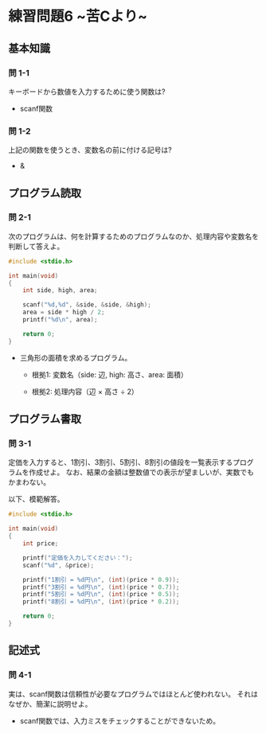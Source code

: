 # 練習問題6 ~苦Cより~

## 基本知識

### 問 1-1

キーボードから数値を入力するために使う関数は?

- scanf関数

### 問 1-2

上記の関数を使うとき、変数名の前に付ける記号は?

- &

## プログラム読取

### 問 2-1

次のプログラムは、何を計算するためのプログラムなのか、処理内容や変数名を判断して答えよ。

``` c
#include <stdio.h>

int main(void)
{
    int side, high, area;

    scanf("%d,%d", &side, &side, &high);
    area = side * high / 2;
    printf("%d\n", area);

    return 0;
}
```

- 三角形の面積を求めるプログラム。

  - 根拠1: 変数名（side: 辺, high: 高さ、area: 面積）

  - 根拠2: 処理内容（辺 × 高さ ÷ 2）

## プログラム書取

### 問 3-1

定価を入力すると、1割引、3割引、5割引、8割引の値段を一覧表示するプログラムを作成せよ。
なお、結果の金額は整数値での表示が望ましいが、実数でもかまわない。

以下、模範解答。

``` c
#include <stdio.h>

int main(void)
{
    int price;

    printf("定価を入力してください：");
    scanf("%d", &price);

    printf("1割引 = %d円\n", (int)(price * 0.9));
    printf("3割引 = %d円\n", (int)(price * 0.7));
    printf("5割引 = %d円\n", (int)(price * 0.5));
    printf("8割引 = %d円\n", (int)(price * 0.2));

    return 0;
}
```

## 記述式

### 問 4-1

実は、scanf関数は信頼性が必要なプログラムではほとんど使われない。
それはなぜか、簡潔に説明せよ。

- scanf関数では、入力ミスをチェックすることができないため。

